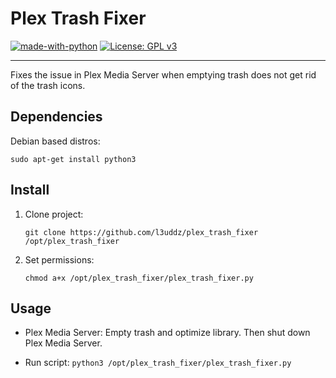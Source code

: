 # Plex Trash Fixer


[![made-with-python](https://img.shields.io/badge/Made%20with-Python-blue.svg)](https://www.python.org/)
[![License: GPL v3](https://img.shields.io/badge/License-GPL%203-blue.svg)](https://github.com/l3uddz/plex_autoscan/blob/master/LICENSE.md)

---

Fixes the issue in Plex Media Server when emptying trash does not get rid of the trash icons.


## Dependencies

Debian based distros:

```
sudo apt-get install python3
```


## Install


1. Clone project:

   ```
   git clone https://github.com/l3uddz/plex_trash_fixer /opt/plex_trash_fixer
   ```

1. Set permissions:

   ```
   chmod a+x /opt/plex_trash_fixer/plex_trash_fixer.py
   ```

## Usage

- Plex Media Server: Empty trash and optimize library. Then shut down Plex Media Server. 

- Run script: `python3 /opt/plex_trash_fixer/plex_trash_fixer.py`

